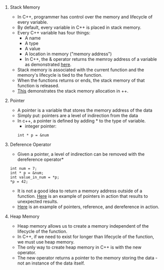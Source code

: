 1. Stack Memory
    - In C++, programmer has control over the memory and lifecycle of every variable. 
    - By default, every variable in C++ is placed in stack memory.
    - Every C++ variable has four things:
        - A name
        - A type
        - A value
        - A location in memory ("memory address")
        - In C++, the & operator returns the memroy address of a variable as demonstrated [here](./addressOf.cpp).
    - Stack memory is associated with the current function and the memory's lifecycle is tied to the function.
    - When the functions returns or ends, the stack memory of that function is released.
    - [This](./foo.cpp) demonstrates the stack memory allocation in ++.
1. Pointer 
    - A pointer is a variable that stores the memory address of the data
    - Simply put: pointers are a level of indirection from the data
    - In c++, a pointer is defined by adding * to the type of variable.
        - integer pointer:
        ```
        int * p = &num
        ```
1. Deference Operator
    - Given a pointer, a level of indirection can be removed with the dereference operator*
    ```
    int num = 7;
    int * p = &num;
    int value_in_num = *p;
    *p = 42;
    ```
    - It is not a good idea to return a memory address outside of a function. [Here](./puzzle.cpp) is an example of pointers in action that results to unexpected results.
    - [Here](./main.cpp) is an example of pointers, reference, and dereference in action.

1. Heap Memory
    - Heap memory allows us to create a memory independent of the lifecycle of the function.
    - In C++, if we need to exist for longer than lifecycle of the function, we must use heap memory.
    - The only way to create heap memory in C++ is with the new operator.
    - The new operator returns a pointer to the memory storing the data - not an instance of the data itself.
    

